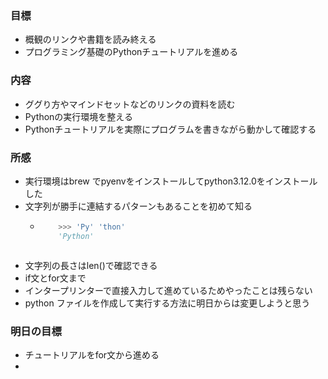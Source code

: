 ### 目標
- 概観のリンクや書籍を読み終える
- プログラミング基礎のPythonチュートリアルを進める

### 内容
- ググり方やマインドセットなどのリンクの資料を読む
- Pythonの実行環境を整える
- Pythonチュートリアルを実際にプログラムを書きながら動かして確認する

### 所感
- 実行環境はbrew でpyenvをインストールしてpython3.12.0をインストールした
- 文字列が勝手に連結するパターンもあることを初めて知る
  - ```python
        >>> 'Py' 'thon'
        'Python'
  ```
- 文字列の長さはlen()で確認できる
- if文とfor文まで
- インタープリンターで直接入力して進めているためやったことは残らない
- python ファイルを作成して実行する方法に明日からは変更しようと思う

### 明日の目標
- チュートリアルをfor文から進める
- 